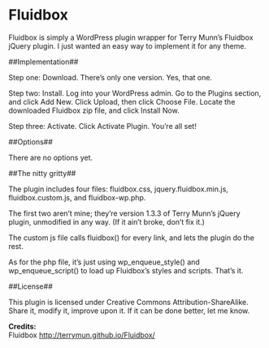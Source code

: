 Fluidbox
===

Fluidbox is simply a WordPress plugin wrapper for Terry Munn’s Fluidbox jQuery plugin. I just wanted an easy way to implement it for any theme.

##Implementation##

Step one: Download. There’s only one version. Yes, that one.

Step two: Install. Log into your WordPress admin. Go to the Plugins section, and click Add New. Click Upload, then click Choose File. Locate the downloaded Fluidbox zip file, and click Install Now.

Step three: Activate. Click Activate Plugin. You’re all set!

##Options##

There are no options yet.

##The nitty gritty##

The plugin includes four files: fluidbox.css, jquery.fluidbox.min.js, fluidbox.custom.js, and fluidbox-wp.php.

The first two aren’t mine; they’re version 1.3.3 of Terry Munn’s jQuery plugin, unmodified in any way. (If it ain’t broke, don’t fix it.)

The custom js file calls fluidbox() for every link, and lets the plugin do the rest.

As for the php file, it’s just using wp_enqueue_style() and wp_enqueue_script() to load up Fluidbox’s styles and scripts. That’s it.

##License##

This plugin is licensed under Creative Commons Attribution-ShareAlike. Share it, modify it, improve upon it. If it can be done better, let me know.

**Credits:**  
Fluidbox http://terrymun.github.io/Fluidbox/
